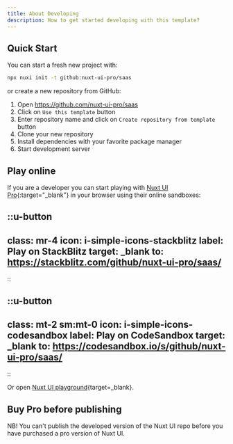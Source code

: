 ```yaml
---
title: About Developing
description: How to get started developing with this template?
---
```


## Quick Start

You can start a fresh new project with:

```bash [Terminal]
npx nuxi init -t github:nuxt-ui-pro/saas
```

or create a new repository from GitHub:

1. Open <https://github.com/nuxt-ui-pro/saas>
2. Click on `Use this template` button
3. Enter repository name and click on `Create repository from template` button
4. Clone your new repository
5. Install dependencies with your favorite package manager
6. Start development server

## Play online
If you are a developer you can start playing with [Nuxt UI Pro](https://ui.nuxt.com/pro){:target="_blank"} in your browser using their online sandboxes:

::u-button
---
class: mr-4
icon: i-simple-icons-stackblitz
label: Play on StackBlitz
target: _blank
to: https://stackblitz.com/github/nuxt-ui-pro/saas/
---
::

::u-button
---
class: mt-2 sm:mt-0
icon: i-simple-icons-codesandbox
label: Play on CodeSandbox
target: _blank
to: https://codesandbox.io/s/github/nuxt-ui-pro/saas/
---
::

Or open [Nuxt UI playground](https://ui.nuxt.com/playground){target=_blank}.

## Buy Pro before publishing
NB! You can't publish the developed version of the Nuxt UI repo before you have purchased a pro version of Nuxt UI. 
